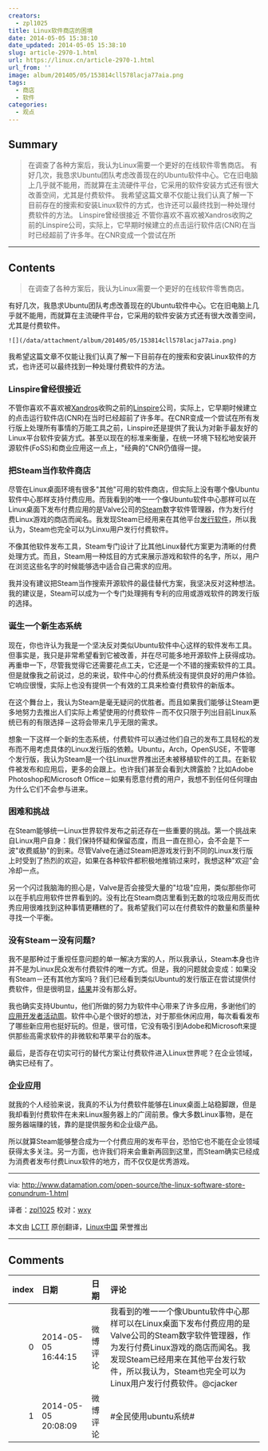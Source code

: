 ```yaml
---
creators:
  - zpl1025
title: Linux软件商店的困境
date: 2014-05-05 15:38:10
date_updated: 2014-05-05 15:38:10
slug: article-2970-1.html
url: https://linux.cn/article-2970-1.html
url_from: ''
image: album/201405/05/153814cll578lacja77aia.png
tags:
  - 商店
  - 软件
categories:
  - 观点
---
```


## Summary

> 在调查了各种方案后，我认为Linux需要一个更好的在线软件零售商店。  有好几次，我恳求Ubuntu团队考虑改善现在的Ubuntu软件中心。它在旧电脑上几乎就不能用，而就算在主流硬件平台，它采用的软件安装方式还有很大改善空间，尤其是付费软件。  我希望这篇文章不仅能让我们认真了解一下目前存在的搜索和安装Linux软件的方式，也许还可以最终找到一种处理付费软件的方法。 Linspire曾经很接近 不管你喜欢不喜欢被Xandros收购之前的Linspire公司，实际上，它早期时候建立的点击运行软件店(CNR)在当时已经超前了许多年。在CNR变成一个尝试在所

***

<!-- more -->

## Contents

> 
> 在调查了各种方案后，我认为Linux需要一个更好的在线软件零售商店。
> 
> 
> 

有好几次，我恳求Ubuntu团队考虑改善现在的Ubuntu软件中心。它在旧电脑上几乎就不能用，而就算在主流硬件平台，它采用的软件安装方式还有很大改善空间，尤其是付费软件。

`![](/data/attachment/album/201405/05/153814cll578lacja77aia.png)`

我希望这篇文章不仅能让我们认真了解一下目前存在的搜索和安装Linux软件的方式，也许还可以最终找到一种处理付费软件的方法。

### Linspire曾经很接近

不管你喜欢不喜欢被[Xandros](http://en.wikipedia.org/wiki/Xandros)收购之前的[Linspire](http://en.wikipedia.org/wiki/Linspire)公司，实际上，它早期时候建立的点击运行软件店(CNR)在当时已经超前了许多年。在CNR变成一个尝试在所有发行版上处理所有事情的万能工具之前，Linspire还是提供了我认为对新手最友好的Linux平台软件安装方式。甚至以现在的标准来衡量，在统一环境下轻松地安装开源软件(FoSS)和商业应用这一点上，"经典的"CNR仍值得一提。

### 把Steam当作软件商店

尽管在Linux桌面环境有很多"其他"可用的软件商店，但实际上没有哪个像Ubuntu软件中心那样支持付费应用。而我看到的唯一一个像Ubuntu软件中心那样可以在Linux桌面下发布付费应用的是Valve公司的[Steam](http://en.wikipedia.org/wiki/Steam_(software))数字软件管理器，作为发行付费Linux游戏的商店而闻名。我发现Steam已经用来在其他平台[发行软件](http://store.steampowered.com/software/)，所以我认为，Steam也完全可以为Linxu用户发行付费软件。

不像其他软件发布工具，Steam专门设计了比其他Linux替代方案更为清晰的付费处理方式。而且，Steam用一种炫目的方式来展示游戏和软件的名字，所以，用户在浏览这些名字的时候能够选中适合自己需求的应用。

我并没有建议把Steam当作搜索开源软件的最佳替代方案，我坚决反对这种想法。我的建议是，Steam可以成为一个专门处理拥有专利的应用或游戏软件的跨发行版的选择。

### 诞生一个新生态系统

现在，你也许认为我是一个坚决反对类似Ubuntu软件中心这样的软件发布工具。但事实是，我只是非常希望看到它被改善，并在尽可能多地开源软件上获得成功。再重申一下，尽管我觉得它还需要花点工夫，它还是一个不错的搜索软件的工具。但是就像我之前说过，总的来说，软件中心的付费系统没有提供良好的用户体验。它响应很慢，实际上也没有提供一个有效的工具来检查付费软件的新版本。

在这个舞台上，我认为Steam是毫无疑问的优胜者。而且如果我们能够让Steam更多地努力去推出人们实际上希望使用的付费软件－而不仅只限于列出目前Linux系统已有的有限选择－这将会带来几乎无限的需求。

想象一下这样一个新的生态系统，付费软件可以通过他们自己的发布工具轻松的发布而不用考虑具体的Linux发行版的依赖。Ubuntu，Arch，OpenSUSE，不管哪个发行版，我认为Steam是一个往Linux世界推出还未被移植软件的工具。在新软件被发布和应用后，更多的会跟上。也许我们甚至会看到大牌露脸？比如Adobe Photoshop和Microsoft Office－如果有愿意付费的用户，我想不到任何任何理由为什么它们不会参与进来。

### 困难和挑战

在Steam能够统一Linux世界软件发布之前还存在一些重要的挑战。第一个挑战来自Linux用户自身：我们保持怀疑和保留态度，而且一直在担心，会不会是下一波"收费威胁"的到来。尽管Valve在通过Steam把游戏发行到不同的Linux发行版上时受到了热烈的欢迎，如果在各种软件都积极地推销过来时，我想这种"欢迎"会冷却一点。

另一个闪过我脑海的担心是，Valve是否会接受大量的"垃圾"应用，类似那些你可以在手机应用软件世界看到的。没有比在Steam商店里看到无数的垃圾应用反而优秀应用很难找到这种事情更糟糕的了。我希望我们可以在付费软件的数量和质量种寻找一个平衡。

### 没有Steam－没有问题?

我不是那种过于重视任意问题的单一解决方案的人，所以我承认，Steam本身也许并不是为Linux民众发布付费软件的唯一方式。但是，我的问题就会变成：如果没有Steam－还有其他方案吗？我们已经看到类似Ubuntu的发行版正在尝试提供付费软件，但是很明显，[结果](http://developer.ubuntu.com/2013/04/top-10-ubuntu-app-downloads-for-march/)并没有那么好。

我也确实支持Ubuntu，他们所做的努力为软件中心带来了许多应用，多谢他们的[应用开发者活动周](http://developer.ubuntu.com/2013/12/ubuntu-app-developer-week-call-for-papers/)。软件中心是个很好的想法，对于那些休闲应用，每次看看发布了哪些新应用也挺好玩的。但是，很可惜，它没有吸引到Adobe和Microsoft来提供那些高需求软件的非微软和苹果平台的版本。

最后，是否存在切实可行的替代方案让付费软件进入Linux世界呢？在企业领域，确实已经有了。

### 企业应用

就我的个人经验来说，我真的不认为付费软件能够在Linux桌面上站稳脚跟，但是我却看到付费软件在未来Linux服务器上的广阔前景。像大多数Linux事物，是在服务器端赚的钱，靠的是提供服务和企业级产品。

所以就算Steam能够整合成为一个付费应用的发布平台，恐怕它也不能在企业领域获得太多关注。另一方面，也许我们将来会重新再回到这里，而Steam确实已经成为消费者发布付费Linux软件的地方，而不仅仅是优秀游戏。

---

via: <http://www.datamation.com/open-source/the-linux-software-store-conundrum-1.html>

译者：[zpl1025](https://github.com/zpl1025) 校对：[wxy](https://github.com/wxy)

本文由 [LCTT](https://github.com/LCTT/TranslateProject) 原创翻译，[Linux中国](https://linux.cn/) 荣誉推出

***

## Comments

|   index | 日期                | 日期     | 评论                                                                                                                                                                                                                                        |
|--------:|:--------------------|:---------|:--------------------------------------------------------------------------------------------------------------------------------------------------------------------------------------------------------------------------------------------|
|       0 | 2014-05-05 16:44:15 | 微博评论 | 我看到的唯一一个像Ubuntu软件中心那样可以在Linux桌面下发布付费应用的是Valve公司的Steam数字软件管理器，作为发行付费Linux游戏的商店而闻名。我发现Steam已经用来在其他平台发行软件，所以我认为，Steam也完全可以为Linux用户发行付费软件。@cjacker |
|       1 | 2014-05-05 20:08:09 | 微博评论 | #全民使用ubuntu系统#                                                                                                                                                                                                                        |
